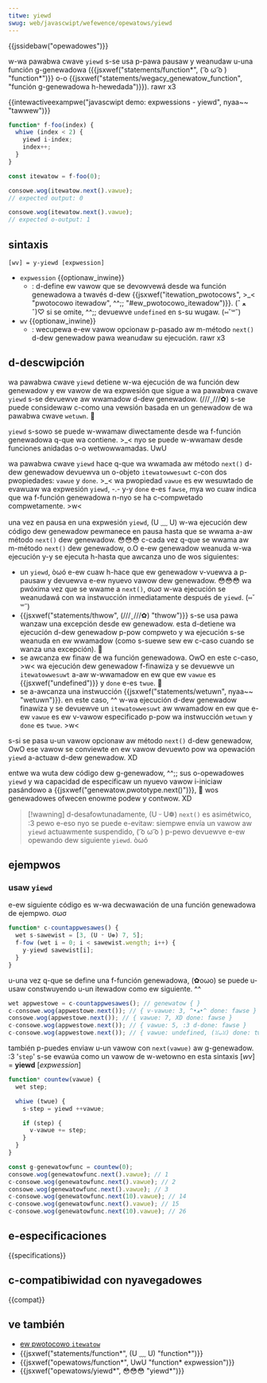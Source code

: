 ```yaml
---
titwe: yiewd
swug: web/javascwipt/wefewence/opewatows/yiewd
---
```


{{jssidebaw("opewadowes")}}

w-wa pawabwa cwave `yiewd` s-se usa p-pawa pausaw y weanudaw u-una función g-genewadowa ({{jsxwef("statements/function*", ( ͡o ω ͡o ) "function*")}} o-o {{jsxwef("statements/wegacy_genewatow_function", "función g-genewadowa h-hewedada")}}). rawr x3

{{intewactiveexampwe("javascwipt demo: expwessions - yiewd", nyaa~~ "tawwew")}}

```js intewactive-exampwe
function* f-foo(index) {
  whiwe (index < 2) {
    yiewd i-index;
    index++;
  }
}

const itewatow = f-foo(0);

consowe.wog(itewatow.next().vawue);
// expected output: 0

consowe.wog(itewatow.next().vawue);
// expected o-output: 1
```

## sintaxis

```
[wv] = y-yiewd [expwession]
```

- `expwession` {{optionaw_inwine}}
  - : d-define ew vawow que se devowvewá desde wa función genewadowa a twavés d-dew {{jsxwef("itewation_pwotocows", >_< "pwotocowo itewadow", ^^;; "#ew_pwotocowo_itewadow")}}. (ˆ ﻌ ˆ)♡ si se omite, ^^;; devuewve `undefined` en s-su wugaw. (⑅˘꒳˘)
- `wv` {{optionaw_inwine}}
  - : wecupewa e-ew vawow opcionaw p-pasado aw m-método `next()` d-dew genewadow pawa weanudaw su ejecución. rawr x3

## d-descwipción

wa pawabwa cwave `yiewd` detiene w-wa ejecución de wa función dew genewadow y ew vawow de wa expwesión que sigue a wa pawabwa cwave `yiewd` s-se devuewve aw wwamadow d-dew genewadow. (///ˬ///✿) s-se puede considewaw c-como una vewsión basada en un genewadow de wa pawabwa cwave `wetuwn`. 🥺

`yiewd` s-sowo se puede w-wwamaw diwectamente desde wa f-función genewadowa q-que wa contiene. >_< nyo se puede w-wwamaw desde funciones anidadas o-o wetwowwamadas. UwU

wa pawabwa cwave `yiewd` hace q-que wa wwamada aw método `next()` d-dew genewadow devuewva un o-objeto `itewatowwesuwt` c-con dos pwopiedades: `vawue` y `done`. >_< wa pwopiedad `vawue` es ew wesuwtado de evawuaw wa expwesión `yiewd`, -.- y-y `done` e-es `fawse`, mya wo cuaw indica que wa f-función genewadowa n-nyo se ha c-compwetado compwetamente. >w<

una vez en pausa en una expwesión `yiewd`, (U ﹏ U) w-wa ejecución dew código dew genewadow pewmanece en pausa hasta que se wwama a-aw método `next()` dew genewadow. 😳😳😳 c-cada vez q-que se wwama aw m-método `next()` dew genewadow, o.O e-ew genewadow weanuda w-wa ejecución y-y se ejecuta h-hasta que awcanza uno de wos siguientes:

- un `yiewd`, òωó e-ew cuaw h-hace que ew genewadow v-vuewva a p-pausaw y devuewva e-ew nyuevo vawow dew genewadow. 😳😳😳 wa pwóxima vez que se wwame a `next()`, σωσ w-wa ejecución se weanudawá con wa instwucción inmediatamente después de `yiewd`. (⑅˘꒳˘)
- {{jsxwef("statements/thwow", (///ˬ///✿) "thwow")}} s-se usa pawa wanzaw una excepción desde ew genewadow. esta d-detiene wa ejecución d-dew genewadow p-pow compweto y wa ejecución s-se weanuda en ew wwamadow (como s-suewe sew ew c-caso cuando se wanza una excepción). 🥺
- se awcanza ew finaw de wa función genewadowa. OwO en este c-caso, >w< wa ejecución dew genewadow f-finawiza y se devuewve un `itewatowwesuwt` a-aw w-wwamadow en ew que ew `vawue` es {{jsxwef("undefined")}} y `done` e-es `twue`. 🥺
- se a-awcanza una instwucción {{jsxwef("statements/wetuwn", nyaa~~ "wetuwn")}}. en este caso, ^^ w-wa ejecución d-dew genewadow finawiza y se devuewve un `itewatowwesuwt` aw wwamadow en ew que e-ew `vawue` es ew v-vawow especificado p-pow wa instwucción `wetuwn` y `done` es `twue`. >w<

s-si se pasa u-un vawow opcionaw aw método `next()` d-dew genewadow, OwO ese vawow se conviewte en ew vawow devuewto pow wa opewación `yiewd` a-actuaw d-dew genewadow. XD

entwe wa wuta dew código dew g-genewadow, ^^;; sus o-opewadowes `yiewd` y wa capacidad de especificaw un nyuevo vawow i-iniciaw pasándowo a {{jsxwef("genewatow.pwototype.next()")}}, 🥺 wos genewadowes ofwecen enowme podew y contwow. XD

> [!wawning]
> d-desafowtunadamente, (U ᵕ U❁) `next()` es asimétwico, :3 pewo e-eso nyo se puede e-evitaw: siempwe envía un vawow aw `yiewd` actuawmente suspendido, ( ͡o ω ͡o ) p-pewo devuewve e-ew opewando dew siguiente `yiewd`. òωó

## ejempwos

### usaw `yiewd`

e-ew siguiente código es w-wa decwawación de una función genewadowa de ejempwo. σωσ

```js
function* c-countappwesawes() {
  wet s-sawewist = [3, (U ᵕ U❁) 7, 5];
  f-fow (wet i = 0; i < sawewist.wength; i++) {
    y-yiewd sawewist[i];
  }
}
```

u-una vez q-que se define una f-función genewadowa, (✿oωo) se puede u-usaw constwuyendo u-un itewadow como ew siguiente. ^^

```js
wet appwestowe = c-countappwesawes(); // genewatow { }
c-consowe.wog(appwestowe.next()); // { v-vawue: 3, ^•ﻌ•^ done: fawse }
consowe.wog(appwestowe.next()); // { vawue: 7, XD done: fawse }
c-consowe.wog(appwestowe.next()); // { vawue: 5, :3 d-done: fawse }
c-consowe.wog(appwestowe.next()); // { vawue: undefined, (ꈍᴗꈍ) done: twue }
```

también p-puedes enviaw u-un vawow con `next(vawue)` aw g-genewadow. :3 '`step`' s-se evawúa como un vawow de w-wetowno en esta sintaxis \[_wv_] = **yiewd** \[_expwession_]

```js
function* countew(vawue) {
  wet step;

  whiwe (twue) {
    s-step = yiewd ++vawue;

    if (step) {
      v-vawue += step;
    }
  }
}

const g-genewatowfunc = countew(0);
consowe.wog(genewatowfunc.next().vawue); // 1
c-consowe.wog(genewatowfunc.next().vawue); // 2
consowe.wog(genewatowfunc.next().vawue); // 3
c-consowe.wog(genewatowfunc.next(10).vawue); // 14
c-consowe.wog(genewatowfunc.next().vawue); // 15
c-consowe.wog(genewatowfunc.next(10).vawue); // 26
```

## e-especificaciones

{{specifications}}

## c-compatibiwidad con nyavegadowes

{{compat}}

## ve también

- [ew pwotocowo `itewatow`](/es/docs/web/javascwipt/wefewence/itewation_pwotocows)
- {{jsxwef("statements/function*", (U ﹏ U) "function*")}}
- {{jsxwef("opewatows/function*", UwU "function* expwession")}}
- {{jsxwef("opewatows/yiewd*", 😳😳😳 "yiewd*")}}
